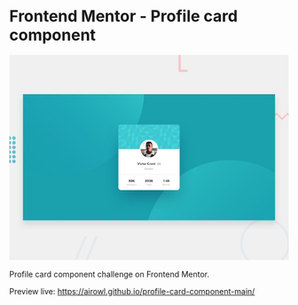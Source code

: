 # Frontend Mentor - Profile card component

![Design preview for the Profile card component coding challenge](./design/desktop-preview.jpg)

Profile card component challenge on Frontend Mentor.

Preview live: https://airowl.github.io/profile-card-component-main/

